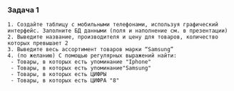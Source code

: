 ### Задача 1

    1. Создайте таблицу с мобильными телефонами, используя графический интерфейс. Заполните БД данными (поля и наполнение см. в презентации)
    2. Выведите название, производителя и цену для товаров, количество которых превышает 2
    3. Выведите весь ассортимент товаров марки “Samsung”
    4. (по желанию) С помощью регулярных выражений найти:
     - Товары, в которых есть упоминание "Iphone"
     - Товары, в которых есть упоминание"Samsung"
     - Товары, в которых есть ЦИФРЫ
     - Товары, в которых есть ЦИФРА "8"